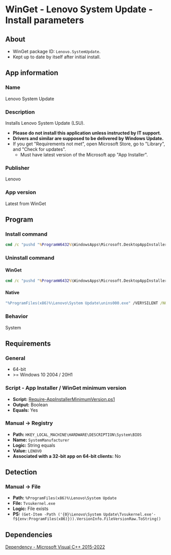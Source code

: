 # WinGet - Lenovo System Update - Install parameters

## About

* WinGet package ID: `Lenovo.SystemUpdate`.
* Kept up to date by itself after initial install.

## App information

### Name

Lenovo System Update

### Description

Installs Lenovo System Update (LSU).

* **Please do not install this application unless instructed by IT support.**
* **Drivers and similar are supposed to be delivered by Windows Update.**
* If you get "Requirements not met", open Microsoft Store, go to "Library", and "Check for updates".
  * Must have latest version of the Microsoft app "App Installer".

### Publisher

Lenovo

### App version

Latest from WinGet

## Program

### Install command

```bat
cmd /c "pushd "%ProgramW6432%\WindowsApps\Microsoft.DesktopAppInstaller_*_x64__8wekyb3d8bbwe" && winget.exe install --exact --id Lenovo.SystemUpdate --silent --source winget --accept-package-agreements --accept-source-agreements"
```

### Uninstall command

#### WinGet

```bat
cmd /c "pushd "%ProgramW6432%\WindowsApps\Microsoft.DesktopAppInstaller_*_x64__8wekyb3d8bbwe" && winget.exe uninstall --exact --id Lenovo.SystemUpdate --silent --source winget --accept-source-agreements"
```

#### Native

```bat
"%ProgramFiles(x86)%\Lenovo\System Update\unins000.exe" /VERYSILENT /NORESTART /SUPPRESSMSGBOXES /DELETE
```

### Behavior

System

## Requirements

### General

* 64-bit
* \>= Windows 10 2004 / 20H1

### Script - App Installer / WinGet minimum version

* **Script:** [Require-AppInstallerMinimumVersion.ps1](./../../Common/Require-AppInstallerMinimumVersion.ps1)
* **Output:** Boolean
* **Equals:** Yes

### Manual -> Registry

* **Path:** `HKEY_LOCAL_MACHINE\HARDWARE\DESCRIPTION\System\BIOS`
* **Name:** `SystemManufacturer`
* **Logic:** String equals
* **Value:** `LENOVO`
* **Associated with a 32-bit app on 64-bit clients:** No

## Detection

### Manual -> File

* **Path:** `%ProgramFiles(x86)%\Lenovo\System Update`
* **File:** `Tvsukernel.exe`
* **Logic:** File exists
* **PS:** `(Get-Item -Path ('{0}\Lenovo\System Update\Tvsukernel.exe'-f${env:ProgramFiles(x86)})).VersionInfo.FileVersionRaw.ToString()`

## Dependencies

[Dependency - Microsoft Visual C++ 2015-2022](./../../System%20context%20-%20Install%20and%20upgrade/Dependency%20-%20Microsoft%20Visual%20C++%202015-2022/)
